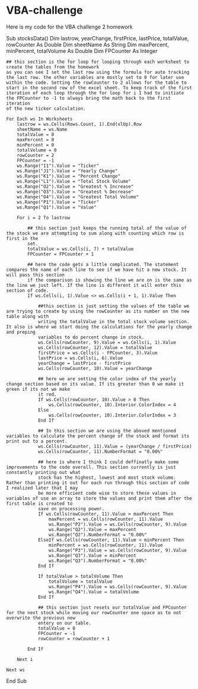 # VBA-challenge

Here is my code for the VBA challenge 2 homework

Sub stocksData()
    Dim lastrow, yearChange, firstPrice, lastPrice, totalValue, rowCounter As Double
    Dim sheetName As String
    Dim maxPercent, minPercent, totalVolume As Double
    Dim FPCounter As Integer
    
    ## this section is the for loop for looping through each worksheet to create the tables from the homework
    as you can see I set the last row using the formula for auto tracking the last row. the other variables are mostly set to 0 for later use 
    within the code. Setting the rowCounter to 2 allows for the table to start in the second row of the excel sheet. To keep track of the first 
    iteration of each loop through the for loop for i I had to initiate the FPCounter to -1 to always bring the math back to the first iteration 
    of the new ticker calculation. 
    
    For Each ws In Worksheets
        lastrow = ws.Cells(Rows.Count, 1).End(xlUp).Row
        sheetName = ws.Name
        totalValue = 0
        maxPercent = 0
        minPercent = 0
        totalVolume = 0
        rowCounter = 2
        FPCounter = -1
        ws.Range("I1").Value = "Ticker"
        ws.Range("J1").Value = "Yearly Change"
        ws.Range("K1").Value = "Percent Change"
        ws.Range("L1").Value = "Total Stock Volume"
        ws.Range("O2").Value = "Greatest % Increase"
        ws.Range("O3").Value = "Greatest % Decrease"
        ws.Range("O4").Value = "Greatest Total Volume"
        ws.Range("P1").Value = "Ticker"
        ws.Range("Q1").Value = "Value"
        
        For i = 2 To lastrow
            
            ## this section just keeps the running total of the value of the stock we are attempting to sum along with counting which row is first in the 
            set.
            totalValue = ws.Cells(i, 7) + totalValue
            FPCounter = FPCounter + 1
            
            ## here the code gets a little complicated. The statement compares the name of each line to see if we have hit a new stock. It will pass this section 
            if the comparison is showing the line we are on is the same as the line we just left. If the line is different it will enter this section of code.
            If ws.Cells(i, 1).Value <> ws.Cells(i + 1, 1).Value Then
            
                ##this section is just setting the values of the table we are trying to create by using the rowCounter as its number on the new table along with 
                writing the totalValue in the total stock volume section. It also is where we start doing the calculations for the yearly change and preping 
                variables to do percent change in stock.
                ws.Cells(rowCounter, 9).Value = ws.Cells(i, 1).Value
                ws.Cells(rowCounter, 12).Value = totalValue
                firstPrice = ws.Cells(i - FPCounter, 3).Value
                lastPrice = ws.Cells(i, 6).Value
                yearChange = lastPrice - firstPrice
                ws.Cells(rowCounter, 10).Value = yearChange
                
                ## here we are setting the color index of the yearly change section based on its value. If its greater than 0 we make it green if its not we make
                it red. 
                If ws.Cells(rowCounter, 10).Value > 0 Then
                    ws.Cells(rowCounter, 10).Interior.ColorIndex = 4
                Else
                    ws.Cells(rowCounter, 10).Interior.ColorIndex = 3
                End If
                
                ## In this section we are using the aboved mentioned variables to calculate the percent change of the stock and format its print out to a percent.
                ws.Cells(rowCounter, 11).Value = (yearChange / firstPrice)
                ws.Cells(rowCounter, 11).NumberFormat = "0.00%"
                
                ## here is where I think I could deffinatly make some improvements to the code overall. This section currently is just constantly printing out what 
                stock has the highest, lowest and most stock volume. Rather than printing it out for each run through this section of code I realized later that I may
                be more efficient code wise to store these values in variables of use an array to store the values and print them after the first table is created to 
                save on processing power.
                If ws.Cells(rowCounter, 11).Value > maxPercent Then
                    maxPercent = ws.Cells(rowCounter, 11).Value
                    ws.Range("P2").Value = ws.Cells(rowCounter, 9).Value
                    ws.Range("Q2").Value = maxPercent
                    ws.Range("Q2").NumberFormat = "0.00%"
                ElseIf ws.Cells(rowCounter, 11).Value < minPercent Then
                    minPercent = ws.Cells(rowCounter, 11).Value
                    ws.Range("P3").Value = ws.Cells(rowCounter, 9).Value
                    ws.Range("Q3").Value = minPercent
                    ws.Range("Q3").NumberFormat = "0.00%"
                End If
                
                If totalValue > totalVolume Then
                    totalVolume = totalValue
                    ws.Range("P4").Value = ws.Cells(rowCounter, 9).Value
                    ws.Range("Q4").Value = totalVolume
                End If
                
                ## this section just resets our totalValue and FPCounter for the next stock while moving our rowCounter one space as to not overwrite the previous new 
                entery on our table.
                totalValue = 0
                FPCounter = -1
                rowCounter = rowCounter + 1
                
            End If
        
        Next i
        
    Next ws


End Sub
